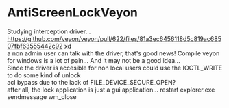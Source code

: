 # AntiScreenLockVeyon
Studying interception driver...  
https://github.com/veyon/veyon/pull/622/files/81a3ec6456118d5c819ac68507fbf63555442c92 xd  
a non admin user can talk with the driver, that's good news!
Compile veyon for windows is a lot of pain... And it may not be a good idea...  
Since the driver is accesible for non local users could use the IOCTL_WRITE to do some kind of unlock  
acl bypass due to the lack of FILE_DEVICE_SECURE_OPEN?  
after all, the lock application is just a gui application... restart explorer.exe sendmessage wm_close

